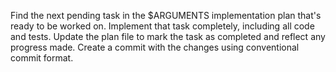 Find the next pending task in the $ARGUMENTS implementation plan that's ready to be worked on. Implement that task completely, including all code and tests. Update the plan file to mark the task as completed and reflect any progress made. Create a commit with the changes using conventional commit format.
